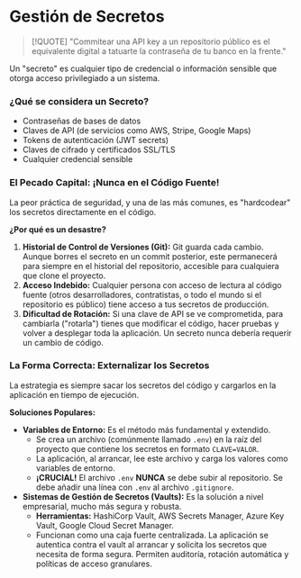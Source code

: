 # Gestión de Secretos

> [!QUOTE] "Commitear una API key a un repositorio público es el equivalente digital a tatuarte la contraseña de tu banco en la frente."

Un "secreto" es cualquier tipo de credencial o información sensible que otorga acceso privilegiado a un sistema.

### ¿Qué se considera un Secreto?
-   Contraseñas de bases de datos
-   Claves de API (de servicios como AWS, Stripe, Google Maps)
-   Tokens de autenticación (JWT secrets)
-   Claves de cifrado y certificados SSL/TLS
-   Cualquier credencial sensible

### El Pecado Capital: ¡Nunca en el Código Fuente!

La peor práctica de seguridad, y una de las más comunes, es "hardcodear" los secretos directamente en el código.

**¿Por qué es un desastre?**
1.  **Historial de Control de Versiones (Git):** Git guarda cada cambio. Aunque borres el secreto en un commit posterior, este permanecerá para siempre en el historial del repositorio, accesible para cualquiera que clone el proyecto.
2.  **Acceso Indebido:** Cualquier persona con acceso de lectura al código fuente (otros desarrolladores, contratistas, o todo el mundo si el repositorio es público) tiene acceso a tus secretos de producción.
3.  **Dificultad de Rotación:** Si una clave de API se ve comprometida, para cambiarla ("rotarla") tienes que modificar el código, hacer pruebas y volver a desplegar toda la aplicación. Un secreto nunca debería requerir un cambio de código.

### La Forma Correcta: Externalizar los Secretos

La estrategia es siempre sacar los secretos del código y cargarlos en la aplicación en tiempo de ejecución.

**Soluciones Populares:**
-   **Variables de Entorno:** Es el método más fundamental y extendido.
    -   Se crea un archivo (comúnmente llamado `.env`) en la raíz del proyecto que contiene los secretos en formato `CLAVE=VALOR`.
    -   La aplicación, al arrancar, lee este archivo y carga los valores como variables de entorno.
    -   **¡CRUCIAL!** El archivo `.env` **NUNCA** se debe subir al repositorio. Se debe añadir una línea con `.env` al archivo `.gitignore`.
-   **Sistemas de Gestión de Secretos (Vaults):** Es la solución a nivel empresarial, mucho más segura y robusta.
    -   **Herramientas:** HashiCorp Vault, AWS Secrets Manager, Azure Key Vault, Google Cloud Secret Manager.
    -   Funcionan como una caja fuerte centralizada. La aplicación se autentica contra el vault al arrancar y solicita los secretos que necesita de forma segura. Permiten auditoría, rotación automática y políticas de acceso granulares.
